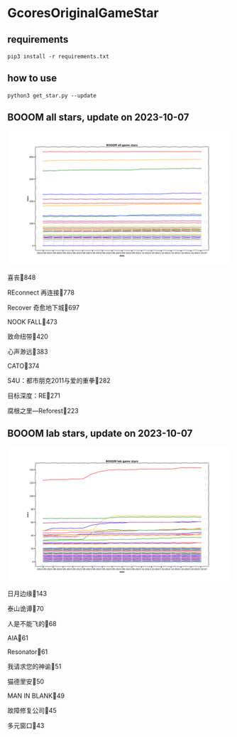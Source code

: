 # GcoresOriginalGameStar

## requirements
```
pip3 install -r requirements.txt
```

## how to use
```
python3 get_star.py --update
```

## BOOOM all stars, update on 2023-10-07 
<div align='center'>
<img src=./pics/all_stars.png alt='BOOOM stars' style='width:1000px;height:auto;'>
</div>

喜丧🌟848

REconnect 再连接🌟778

Recover 奇愈地下城🌟697

NOOK FALL🌟473

致命纽带🌟420

心声渺远🌟383

CATO🌟374

S4U：都市朋克2011与爱的重拳🌟282

目标深度：RE🌟271

腐根之里—Reforest🌟223

## BOOOM lab stars, update on 2023-10-07 
<div align='center'>
<img src=./pics/lab_stars.png alt='BOOOM stars' style='width:1000px;height:auto;'>
</div>

日月边缘🌟143

泰山诡谭🌟70

人是不能飞的🌟68

AIA🌟61

Resonator🌟61

我请求您的神谕🌟51

猫德里安🌟50

MAN IN BLANK🌟49

故障修复公司🌟45

多元窗口🌟43

